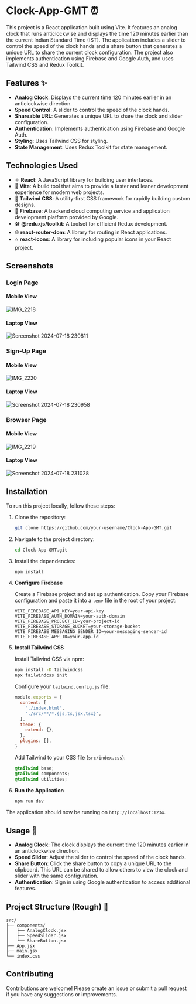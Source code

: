 # Clock-App-GMT ⏰

This project is a React application built using Vite. It features an analog clock that runs anticlockwise and displays the time 120 minutes earlier than the current Indian Standard Time (IST). The application includes a slider to control the speed of the clock hands and a share button that generates a unique URL to share the current clock configuration. The project also implements authentication using Firebase and Google Auth, and uses Tailwind CSS and Redux Toolkit.

## Features ✨

- **Analog Clock**: Displays the current time 120 minutes earlier in an anticlockwise direction.
- **Speed Control**: A slider to control the speed of the clock hands.
- **Shareable URL**: Generates a unique URL to share the clock and slider configuration.
- **Authentication**: Implements authentication using Firebase and Google Auth.
- **Styling**: Uses Tailwind CSS for styling.
- **State Management**: Uses Redux Toolkit for state management.

## Technologies Used

- ⚛️ **React**: A JavaScript library for building user interfaces.
- 🚀 **Vite**: A build tool that aims to provide a faster and leaner development experience for modern web projects.
- 🎨 **Tailwind CSS**: A utility-first CSS framework for rapidly building custom designs.
- 📡 **Firebase**: A backend cloud computing service and application development platform provided by Google.
- 🛠️ **@reduxjs/toolkit**: A toolset for efficient Redux development.
- 🌐 **react-router-dom**: A library for routing in React applications.
- ⭐ **react-icons**: A library for including popular icons in your React project.

## Screenshots

### Login Page
#### Mobile View
![IMG_2218](https://github.com/user-attachments/assets/01bbb77d-7fbe-42c2-a3c0-2df407b964cc)
#### Laptop View
![Screenshot 2024-07-18 230811](https://github.com/user-attachments/assets/aaa012e3-1711-4dff-8106-6ddd4c42167c)


### Sign-Up Page
#### Mobile View
![IMG_2220](https://github.com/user-attachments/assets/6a1d3c88-5e09-446b-a39c-9adb1e29e8a8)
#### Laptop View
![Screenshot 2024-07-18 230958](https://github.com/user-attachments/assets/b244175c-0234-414f-9ceb-2a477cfe3b72)


### Browser Page
#### Mobile View
![IMG_2219](https://github.com/user-attachments/assets/3df2963c-eea9-4ef5-86fa-30715fd854a0)
#### Laptop View
![Screenshot 2024-07-18 231028](https://github.com/user-attachments/assets/7b03c00d-09e6-4970-a0e2-d1a7ddc1de51)


## Installation

To run this project locally, follow these steps:

1. Clone the repository:
    ```bash
    git clone https://github.com/your-username/Clock-App-GMT.git
    ```

2. Navigate to the project directory:
    ```bash
    cd Clock-App-GMT.git
    ```

3. Install the dependencies:
    ```bash
    npm install
    ```

4. **Configure Firebase**

    Create a Firebase project and set up authentication. Copy your Firebase configuration and paste it into a `.env` file in the root of your project:

    ```plaintext
    VITE_FIREBASE_API_KEY=your-api-key
    VITE_FIREBASE_AUTH_DOMAIN=your-auth-domain
    VITE_FIREBASE_PROJECT_ID=your-project-id
    VITE_FIREBASE_STORAGE_BUCKET=your-storage-bucket
    VITE_FIREBASE_MESSAGING_SENDER_ID=your-messaging-sender-id
    VITE_FIREBASE_APP_ID=your-app-id
    ```

5. **Install Tailwind CSS**

    Install Tailwind CSS via npm:

    ```bash
    npm install -D tailwindcss
    npx tailwindcss init
    ```

    Configure your `tailwind.config.js` file:

    ```javascript
    module.exports = {
      content: [
        "./index.html",
        "./src/**/*.{js,ts,jsx,tsx}",
      ],
      theme: {
        extend: {},
      },
      plugins: [],
    }
    ```

    Add Tailwind to your CSS file (`src/index.css`):

    ```css
    @tailwind base;
    @tailwind components;
    @tailwind utilities;
    ```

6. **Run the Application**

    ```bash
    npm run dev
    ```

The application should now be running on `http://localhost:1234`.

## Usage 🚀

- **Analog Clock**: The clock displays the current time 120 minutes earlier in an anticlockwise direction.
- **Speed Slider**: Adjust the slider to control the speed of the clock hands.
- **Share Button**: Click the share button to copy a unique URL to the clipboard. This URL can be shared to allow others to view the clock and slider with the same configuration.
- **Authentication**: Sign in using Google authentication to access additional features.

## Project Structure (Rough) 📂

```plaintext
src/
├── components/
│   ├── AnalogClock.jsx
│   ├── SpeedSlider.jsx
│   └── ShareButton.jsx
├── App.jsx
├── main.jsx
└── index.css

 ```
## Contributing
Contributions are welcome! Please create an issue or submit a pull request if you have any suggestions or improvements.
